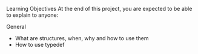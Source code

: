 Learning Objectives
At the end of this project, you are expected to be able to explain to anyone:

General
* What are structures, when, why and how to use them
* How to use typedef
